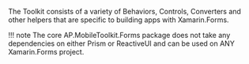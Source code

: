 The Toolkit consists of a variety of Behaviors, Controls, Converters and other helpers that are specific to building apps with Xamarin.Forms.

!!! note
    The core AP.MobileToolkit.Forms package does not take any dependencies on either Prism or ReactiveUI and can be used on ANY Xamarin.Forms project.
